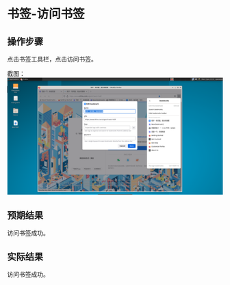 # 书签-访问书签

## 操作步骤

点击书签工具栏，点击访问书签。


截图：![](./img/书签-访问书签-1.png)

## 预期结果

访问书签成功。

## 实际结果

访问书签成功。
